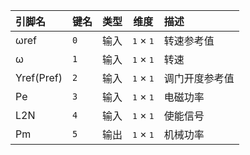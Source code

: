 <!--
DO NOT EDIT THIS FILE DIRECTLY.
This file is generated by tools/comp-docs.js.
All changes will be overwritten by regeneration.
-->

<slot class="model-pins">

| 引脚名 | 键名 | 类型 | 维度 | 描述 |
|:------ |:---- |:----:|:----:|:---- |
| ωref | `0` | 输入 | <samp>1</samp> × <samp>1</samp> | 转速参考值 |
| ω | `1` | 输入 | <samp>1</samp> × <samp>1</samp> | 转速 |
| Yref\(Pref\) | `2` | 输入 | <samp>1</samp> × <samp>1</samp> | 调门开度参考值 |
| Pe | `3` | 输入 | <samp>1</samp> × <samp>1</samp> | 电磁功率 |
| L2N | `4` | 输入 | <samp>1</samp> × <samp>1</samp> | 使能信号 |
| Pm | `5` | 输出 | <samp>1</samp> × <samp>1</samp> | 机械功率 |

</slot>
